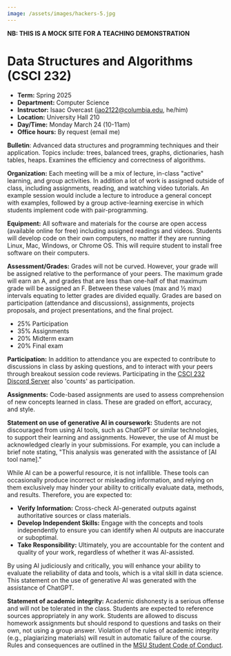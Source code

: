 ```yaml
---
image: /assets/images/hackers-5.jpg
---
```


**NB: THIS IS A MOCK SITE FOR A TEACHING DEMONSTRATION**

# Data Structures and Algorithms (CSCI 232)
- **Term:** Spring 2025
- **Department:** Computer Science
- **Instructor:**  Isaac Overcast ([iao2122@columbia.edu](mailto:iao2122@columbia.edu), he/him)
- **Location:** University Hall 210
- **Day/Time:** Monday March 24 (10-11am)
- **Office hours:** By request (email me)

**Bulletin**: Advanced data structures and programming techniques and their 
application. Topics include: trees, balanced trees, graphs, dictionaries, hash 
tables, heaps. Examines the efficiency and correctness of algorithms. 

**Organization:** Each meeting will be a mix of lecture, in-class "active" learning, 
and group activities. In addition a lot of work is assigned outside of class, 
including assignments, reading, and watching video tutorials. An example session 
would include a lecture to introduce a general concept with examples, followed 
by a group active-learning exercise in which students implement code with pair-programming.

**Equipment:** All software and materials for the course are open access (available online for free) including assigned readings and videos. Students will develop 
code on their own computers, no matter if they are running Linux, Mac, Windows, or Chrome OS. This will require student to install free software on their computers.

**Assessment/Grades:** Grades will not be curved. However, your grade will be assigned relative to the performance of your peers. The maximum grade will earn an A, and grades that are less than one-half of that maximum grade will be assigned an F. Between these values (max and ½ max) intervals equating to letter grades are divided equally. Grades are based on participation (attendance and discussions), assignments, projects proposals, and project presentations, and the final project.  
- 25% Participation  
- 35% Assignments  
- 20% Midterm exam  
- 20% Final exam

**Participation:** In addition to attendance you are expected to contribute to
discussions in class by asking questions, and to interact with your peers through
breakout session code reviews. Participating in the [CSCI 232 Discord Server](https://discord.gg/c3PSEk3HU9)
also 'counts' as participation.

**Assignments:** Code-based assignments are used to assess comprehension of new 
concepts learned in class. These are graded on effort, accuracy, and style. 

**Statement on use of generative AI in coursework:**
Students are not discouraged from using AI tools, such as ChatGPT or similar
technologies, to support their learning and assignments. However, the use of AI
must be acknowledged clearly in your submissions. For example, you can include
a brief note stating, "This analysis was generated with the assistance of [AI
tool name]."

While AI can be a powerful resource, it is not infallible. These tools can
occasionally produce incorrect or misleading information, and relying on them
exclusively may hinder your ability to critically evaluate data, methods, and
results. Therefore, you are expected to:  
- **Verify Information:** Cross-check AI-generated outputs against authoritative sources or class materials.  
- **Develop Independent Skills:** Engage with the concepts and tools independently to ensure you can identify when AI outputs are inaccurate or suboptimal.  
- **Take Responsibility:** Ultimately, you are accountable for the content and quality of your work, regardless of whether it was AI-assisted.

By using AI judiciously and critically, you will enhance your ability to
evaluate the reliability of data and tools, which is a vital skill in data
science. This statement on the use of generative AI was generated with the
assistance of ChatGPT.

**Statement of academic integrity:** Academic dishonesty is a serious offense 
and will not be tolerated in the class. Students are expected to reference 
sources appropriately in any work. Students are allowed to discuss homework
assignments but should respond to questions and tasks on their own, not using a
group answer. Violation of the rules of academic integrity (e.g., plagiarizing
materials) will result in automatic failure of the course. Rules and 
consequences are outlined in the [MSU Student Code of Conduct](https://www.umt.edu/campus-life/community-standards/um_student_code_of_conduct.pdf).
